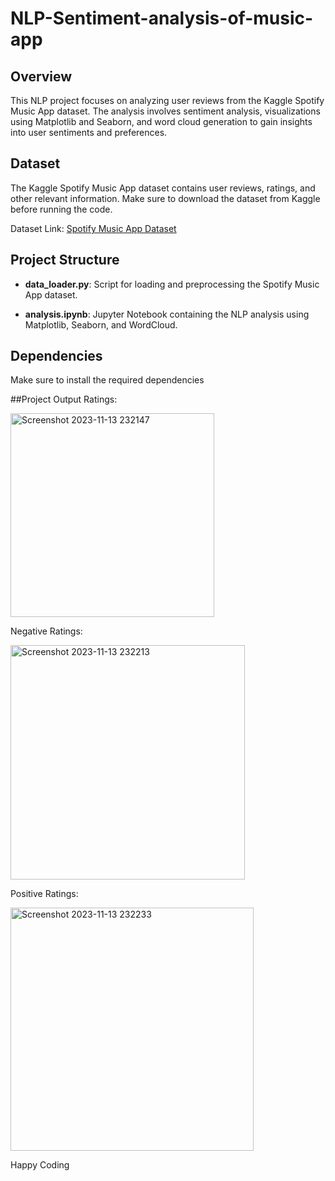 # NLP-Sentiment-analysis-of-music-app

## Overview

This NLP project focuses on analyzing user reviews from the Kaggle Spotify Music App dataset. The analysis involves sentiment analysis, visualizations using Matplotlib and Seaborn, and word cloud generation to gain insights into user sentiments and preferences.

## Dataset

The Kaggle Spotify Music App dataset contains user reviews, ratings, and other relevant information. Make sure to download the dataset from Kaggle before running the code.

Dataset Link: [Spotify Music App Dataset](https://www.kaggle.com/datasets/mfaaris/spotify-app-reviews-2022)

## Project Structure

- **data_loader.py**: Script for loading and preprocessing the Spotify Music App dataset.
  
- **analysis.ipynb**: Jupyter Notebook containing the NLP analysis using Matplotlib, Seaborn, and WordCloud.

## Dependencies
Make sure to install the required dependencies

##Project Output
Ratings:

<img width="326" alt="Screenshot 2023-11-13 232147" src="https://github.com/vish1108/NLP-Sentiment-analysis-of-music-app/assets/68471486/d02c20db-612b-446b-9c0d-8eb2a7e327c0">

Negative Ratings:


<img width="375" alt="Screenshot 2023-11-13 232213" src="https://github.com/vish1108/NLP-Sentiment-analysis-of-music-app/assets/68471486/85b99a25-91c6-43cd-ac00-db5960ddb94c">

Positive Ratings:

<img width="389" alt="Screenshot 2023-11-13 232233" src="https://github.com/vish1108/NLP-Sentiment-analysis-of-music-app/assets/68471486/8543ec21-a83d-48c9-a8c5-a00be5d6c7e3">


Happy Coding




